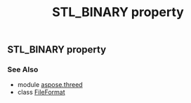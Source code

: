 ﻿---
title: STL_BINARY property
second_title: Aspose.3D for Python via .NET API References
description: 
type: docs
weight: 450
url: /python-net/aspose.threed/fileformat/stl_binary/
is_root: false
---

## STL_BINARY property


### See Also
* module [aspose.threed](../../)
* class [FileFormat](/3d/python-net/aspose.threed/fileformat)
